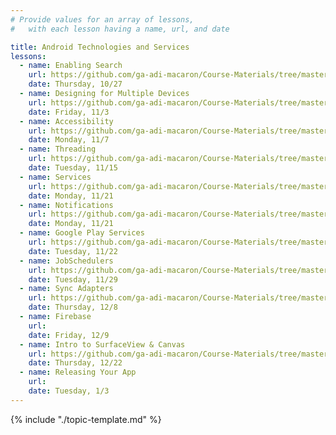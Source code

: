 ```yaml
---
# Provide values for an array of lessons,
#   with each lesson having a name, url, and date

title: Android Technologies and Services
lessons:
  - name: Enabling Search
    url: https://github.com/ga-adi-macaron/Course-Materials/tree/master/lessons/android-technologies-and-services/enable-search-lesson
    date: Thursday, 10/27
  - name: Designing for Multiple Devices
    url: https://github.com/ga-adi-macaron/Course-Materials/tree/master/lessons/user-interface/multiple-devices-lesson
    date: Friday, 11/3
  - name: Accessibility
    url: https://github.com/ga-adi-macaron/Course-Materials/tree/master/lessons/android-technologies-and-services/accessible-apps-lesson
    date: Monday, 11/7
  - name: Threading
    url: https://github.com/ga-adi-macaron/Course-Materials/tree/master/lessons/android-technologies-and-services/threading-lesson
    date: Tuesday, 11/15
  - name: Services
    url: https://github.com/ga-adi-macaron/Course-Materials/tree/master/lessons/android-technologies-and-services/services-lesson
    date: Monday, 11/21
  - name: Notifications
    url: https://github.com/ga-adi-macaron/Course-Materials/tree/master/lessons/android-technologies-and-services/notifications-lesson
    date: Monday, 11/21
  - name: Google Play Services
    url: https://github.com/ga-adi-macaron/Course-Materials/tree/master/lessons/android-technologies-and-services/google-play-services-lesson
    date: Tuesday, 11/22
  - name: JobSchedulers
    url: https://github.com/ga-adi-macaron/Course-Materials/tree/master/lessons/android-technologies-and-services/job-scheduler-lesson
    date: Tuesday, 11/29
  - name: Sync Adapters
    url: https://github.com/ga-adi-macaron/Course-Materials/tree/master/lessons/android-technologies-and-services/sync-adapters-lesson
    date: Thursday, 12/8
  - name: Firebase
    url: 
    date: Friday, 12/9
  - name: Intro to SurfaceView & Canvas
    url: https://github.com/ga-adi-macaron/Course-Materials/tree/master/lessons/databases/firebase-lesson
    date: Thursday, 12/22
  - name: Releasing Your App
    url: 
    date: Tuesday, 1/3
---
```


{% include "./topic-template.md" %}
